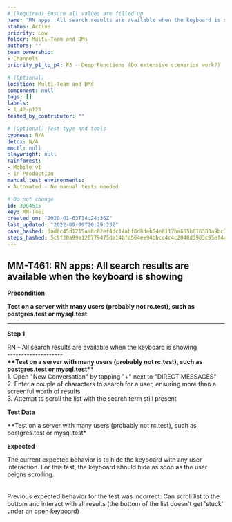 ```yaml
---
# (Required) Ensure all values are filled up
name: "RN apps: All search results are available when the keyboard is showing"
status: Active
priority: Low
folder: Multi-Team and DMs
authors: ""
team_ownership: 
- Channels
priority_p1_to_p4: P3 - Deep Functions (Do extensive scenarios work?)

# (Optional)
location: Multi-Team and DMs
component: null
tags: []
labels: 
- 1.42-p123
tested_by_contributor: ""

# (Optional) Test type and tools
cypress: N/A
detox: N/A
mmctl: null
playwright: null
rainforest: 
- Mobile v1
- in Production
manual_test_environments:
- Automated - No manual tests needed

# Do not change
id: 3904515
key: MM-T461
created_on: "2020-01-03T14:24:36Z"
last_updated: "2022-09-09T20:29:23Z"
case_hashed: 0ad8c45d1215aa8c02ef4dc14abf0d8deb54e8117ba665b816383a9bc7d0e1ac3282085172c8d5f1230c417bcf2fb4c8
steps_hashed: 5c9f30a99a120779475da14bfd564ee94bbcc4c4c2048d3903c95ef4eaa9af6136b604769c5fd2c666dda4fdc01ea158
---
```


<!-- (Auto-generated) Based on frontmatter's "key" and "name" -->

## MM-T461: RN apps: All search results are available when the keyboard is showing

**Precondition**

**Test on a server with many users (probably not rc.test), such as postgres.test or mysql.test**

---

**Step 1**

RN - All search results are available when the keyboard is showing\
\--------------------\
**\*\*Test on a server with many users (probably not rc.test), such as postgres.test or mysql.test\*\***\
1\. Open "New Conversation" by tapping "+" next to "DIRECT MESSAGES"\
2\. Enter a couple of characters to search for a user, ensuring more than a screenful worth of results\
3\. Attempt to scroll the list with the search term still present

**Test Data**

\*\*Test on a server with many users (probably not rc.test), such as postgres.test or mysql.test\*

**Expected**

The current expected behavior is to hide the keyboard with any user interaction. For this test, the keyboard should hide as soon as the user beigns scrolling.\
\
\
Previous expected behavior for the test was incorrect: Can scroll list to the bottom and interact with all results (the bottom of the list doesn't get 'stuck' under an open keyboard)

